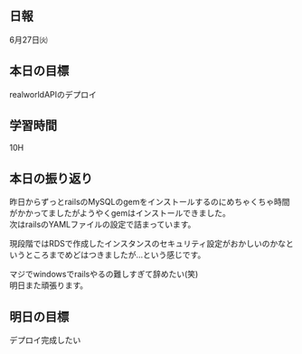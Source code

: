 ## 日報
6月27日㈫

## 本日の目標
realworldAPIのデプロイ

## 学習時間
10H

## 本日の振り返り
昨日からずっとrailsのMySQLのgemをインストールするのにめちゃくちゃ時間がかかってましたがようやくgemはインストールできました。<br>
次はrailsのYAMLファイルの設定で詰まっています。<br>

現段階ではRDSで作成したインスタンスのセキュリティ設定がおかしいのかなというところまでめどはつきましたが…という感じです。<br>

マジでwindowsでrailsやるの難しすぎて辞めたい(笑)<br>
明日また頑張ります。

## 明日の目標
デプロイ完成したい

